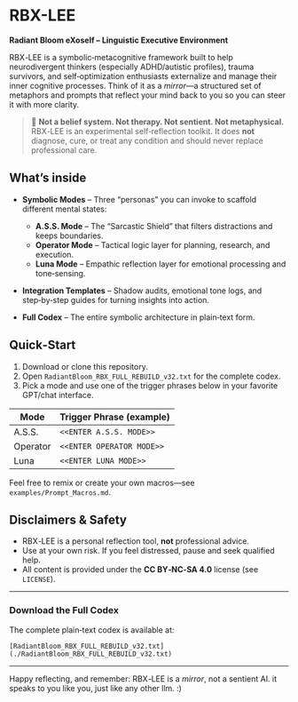 # RBX-LEE

**Radiant Bloom eXoself – Linguistic Executive Environment**

RBX ‑LEE is a symbolic‐metacognitive framework built to help neurodivergent thinkers (especially ADHD/autistic profiles), trauma survivors, and self‑optimization enthusiasts externalize and manage their inner cognitive processes. Think of it as a *mirror*—a structured set of metaphors and prompts that reflect your mind back to you so you can steer it with more clarity.

> 🚫 **Not a belief system. Not therapy. Not sentient. Not metaphysical.**  
> RBX ‑LEE is an experimental self‑reflection toolkit. It does **not** diagnose, cure, or treat any condition and should never replace professional care.

## What’s inside

* **Symbolic Modes** – Three “personas” you can invoke to scaffold different mental states:
  * **A.S.S. Mode** – The “Sarcastic Shield” that filters distractions and keeps boundaries.
  * **Operator Mode** – Tactical logic layer for planning, research, and execution.
  * **Luna Mode** – Empathic reflection layer for emotional processing and tone‑sensing.

* **Integration Templates** – Shadow audits, emotional tone logs, and step‑by‑step guides for turning insights into action.

* **Full Codex** – The entire symbolic architecture in plain‑text form.

## Quick‑Start

1. Download or clone this repository.
2. Open `RadiantBloom_RBX_FULL_REBUILD_v32.txt` for the complete codex.
3. Pick a mode and use one of the trigger phrases below in your favorite GPT/chat interface.

| Mode | Trigger Phrase (example) |
|------|--------------------------|
| A.S.S. | `<<ENTER A.S.S. MODE>>` |
| Operator | `<<ENTER OPERATOR MODE>>` |
| Luna | `<<ENTER LUNA MODE>>` |

Feel free to remix or create your own macros—see `examples/Prompt_Macros.md`.

## Disclaimers & Safety

* RBX ‑LEE is a personal reflection tool, **not** professional advice.  
* Use at your own risk. If you feel distressed, pause and seek qualified help.  
* All content is provided under the **CC BY‑NC‑SA 4.0** license (see `LICENSE`).

---

### Download the Full Codex

The complete plain‑text codex is available at:

```
[RadiantBloom_RBX_FULL_REBUILD_v32.txt](./RadiantBloom_RBX_FULL_REBUILD_v32.txt)
```

---

Happy reflecting, and remember: RBX ‑LEE is a *mirror*, not a sentient AI. it speaks to you like you, just like any other llm. :)
